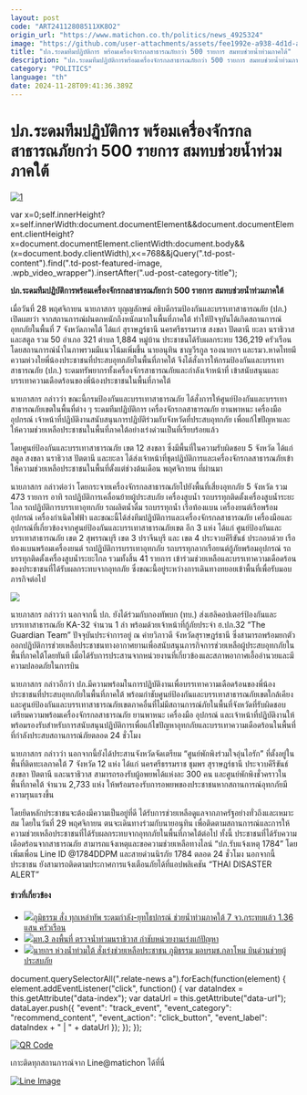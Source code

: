 ```yaml
---
layout: post
code: "ART24112808511XK8O2"
origin_url: "https://www.matichon.co.th/politics/news_4925324"
image: "https://github.com/user-attachments/assets/fee1992e-a938-4d1d-aeb7-952ea5740213"
title: "ปภ.ระดมทีมปฏิบัติการ พร้อมเครื่องจักรกลสาธารณภัยกว่า 500 รายการ สมทบช่วยน้ำท่วมภาคใต้"
description: "ปภ.ระดมทีมปฏิบัติการพร้อมเครื่องจักรกลสาธารณภัยกว่า 500 รายการ สมทบช่วยน้ำท่วมภาคใต้"
category: "POLITICS"
language: "th"
date: 2024-11-28T09:41:36.389Z
---
```


# ปภ.ระดมทีมปฏิบัติการ พร้อมเครื่องจักรกลสาธารณภัยกว่า 500 รายการ สมทบช่วยน้ำท่วมภาคใต้

[![](https://www.matichon.co.th/wp-content/uploads/2024/11/1-362.jpg "1")](https://www.matichon.co.th/wp-content/uploads/2024/11/1-362.jpg)

var x=0;self.innerHeight?x=self.innerWidth:document.documentElement&&document.documentElement.clientHeight?x=document.documentElement.clientWidth:document.body&&(x=document.body.clientWidth),x<=768&&jQuery(".td-post-content").find(".td-post-featured-image, .wpb\_video\_wrapper").insertAfter(".ud-post-category-title");

**ปภ.ระดมทีมปฏิบัติการพร้อมเครื่องจักรกลสาธารณภัยกว่า 500 รายการ สมทบช่วยน้ำท่วมภาคใต้**

เมื่อวันที่ 28 พฤศจิกายน นายภาสกร บุญญลักษม์ อธิบดีกรมป้องกันและบรรเทาสาธารณภัย (ปภ.) เปิดเผยว่า จากสถานการณ์ฝนตกหนักถึงหนักมากในพื้นที่ภาคใต้ ทำให้ปัจจุบันได้เกิดสถานการณ์อุทกภัยในพื้นที่ 7 จังหวัดภาคใต้ ได้แก่ สุราษฎร์ธานี นครศรีธรรมราช สงขลา ปัตตานี ยะลา นราธิวาส และสตูล รวม 50 อำเภอ 321 ตำบล 1,884 หมู่บ้าน ประชาชนได้รับผลกระทบ 136,219 ครัวเรือน โดยสถานการณ์น้ำในภาพรวมมีแนวโน้มเพิ่มขึ้น นายอนุทิน ชาญวีรกูล รองนายกฯ และรมว.หาดไทยมีความห่วงใยพี่น้องประชาชนที่ประสบอุทกภัยในพื้นที่ภาคใต้ จึงได้สั่งการให้กรมป้องกันและบรรเทาสาธารณภัย (ปภ.) ระดมทรัพยากรทั้งเครื่องจักรสาธารณภัยและกำลังเจ้าหน้าที่ เข้าสนับสนุนและบรรเทาความเดือดร้อนของพี่น้องประชาชนในพื้นที่ภาคใต้

นายภาสกร กล่าวว่า ขณะนี้กรมป้องกันและบรรเทาสาธารณภัย ได้สั่งการให้ศูนย์ป้องกันและบรรเทาสาธารณภัยเขตในพื้นที่ต่าง ๆ ระดมทีมปฏิบัติการ เครื่องจักรกลสาธารณภัย ยานพาหนะ เครื่องมือ อุปกรณ์ เจ้าหน้าที่ปฏิบัติงานสนับสนุนการปฏิบัติร่วมกับจังหวัดที่ประสบอุทกภัย เพื่อแก้ไขปัญหาและให้ความช่วยเหลือประชาชนในพื้นที่ภาคใต้อย่างเร่งด่วนเป็นที่เรียบร้อยแล้ว

โดยศูนย์ป้องกันและบรรเทาสาธารณภัย เขต 12 สงขลา ซึ่งมีพื้นที่ในความรับผิดชอบ 5 จังหวัด ได้แก่ สตูล สงขลา นราธิวาส ปัตตานี และยะลา ได้ส่งเจ้าหน้าที่ชุดปฏิบัติการและเครื่องจักรกลสาธารณภัยเข้าให้ความช่วยเหลือประชาชนในพื้นที่ตั้งแต่ช่วงต้นเดือน พฤศจิกายน ที่ผ่านมา

นายภาสกร กล่าวต่อว่า โดยกระจายเครื่องจักรกลสาธารณภัยไปยังพื้นที่เสี่ยงอุทกภัย 5 จังหวัด รวม 473 รายการ อาทิ รถปฏิบัติการเคลื่อนย้ายผู้ประสบภัย เครื่องสูบน้ำ รถบรรทุกติดตั้งเครื่องสูบน้ำระยะไกล รถปฏิบัติการบรรเทาอุทกภัย รถผลิตน้ำดื่ม รถบรรทุกน้ำ เรือท้องแบน เครื่องยนต์เรือพร้อมอุปกรณ์ เครื่องกำเนิดไฟฟ้า และขณะนี้ได้ส่งทีมปฏิบัติการและเครื่องจักรกลสาธารณภัย เครื่องมือและอุปกรณ์ที่เกี่ยวข้องจากศูนย์ป้องกันและบรรเทาสาธารณภัยเขต อีก 3 แห่ง ได้แก่ ศูนย์ป้องกันและบรรเทาสาธารณภัย เขต 2 สุพรรณบุรี เขต 3 ปราจีนบุรี และ เขต 4 ประจวบคีรีขันธ์ ประกอบด้วย เรือท้องแบนพร้อมเครื่องยนต์ รถปฏิบัติการบรรเทาอุทกภัย รถบรรทุกลากเรือยนต์กู้ภัยพร้อมอุปกรณ์ รถบรรทุกติดตั้งเครื่องสูบน้ำระยะไกล รวมทั้งสิ้น 41 รายการ เข้าร่วมช่วยเหลือและบรรเทาความเดือดร้อนของประชาชนที่ได้รับผลกระทบจากอุทกภัย ซึ่งขณะนี้อยู่ระหว่างการเดินทางทยอยเข้าพื้นที่เพื่อรับมอบภารกิจต่อไป

![](https://www.matichon.co.th/wp-content/uploads/2024/11/ท่วม1-2.jpg)

นายภาสกร กล่าวว่า นอกจากนี้ ปภ. ยังได้ร่วมกับกองทัพบก (ทบ.) ส่งเฮลิคอปเตอร์ป้องกันและบรรเทาสาธารณภัย KA-32 จำนวน 1 ลำ พร้อมด้วยเจ้าหน้าที่กู้ภัยประจำ ฮ.ปภ.32 “The Guardian Team” ปัจจุบันประจำการอยู่ ณ ค่ายวิภาวดี จังหวัดสุราษฎร์ธานี ซึ่งสามารถพร้อมยกตัวออกปฏิบัติการช่วยเหลือประชาชนทางอากาศยานเพื่อสนับสนุนภารกิจการช่วยเหลือผู้ประสบอุทกภัยในพื้นที่ภาคใต้โดยทันที เมื่อได้รับการประสานจากหน่วยงานที่เกี่ยวข้องและสภาพอากาศเอื้ออำนวยและมีความปลอดภัยในการบิน

นายภาสกร กล่าวอีกว่า ปภ.มีความพร้อมในการปฏิบัติงานเพื่อบรรเทาความเดือดร้อนของพี่น้องประชาชนที่ประสบอุทกภัยในพื้นที่ภาคใต้ พร้อมกำชับศูนย์ป้องกันและบรรเทาสาธารณภัยเขตใกล้เคียงและศูนย์ป้องกันและบรรเทาสาธารณภัยเขตภาคอื่นที่ไม่มีสถานการณ์ภัยในพื้นที่จังหวัดที่รับผิดชอบ เตรียมความพร้อมเครื่องจักรกลสาธารณภัย ยานพาหนะ เครื่องมือ อุปกรณ์ และเจ้าหน้าที่ปฏิบัติงานให้พร้อมรองรับสำหรับการสนับสนุนปฏิบัติการเพื่อแก้ไขปัญหาอุทกภัยและบรรเทาความเดือดร้อนในพื้นที่ที่กำลังประสบสถานการณ์ภัยตลอด 24 ชั่วโมง

นายภาสกร กล่าวว่า นอกจากนี้ยังได้ประสานจังหวัดจัดเตรียม “ศูนย์พักพิงร่วมใจอุ่นไอรัก” ที่ตั้งอยู่ในพื้นที่ติดทะเลภาคใต้ 7 จังหวัด 12 แห่ง ได้แก่ นครศรีธรรมราช ชุมพร สุราษฎร์ธานี ประจวบคีรีขันธ์ สงขลา ปัตตานี และนราธิวาส สามารถรองรับผู้อพยพได้แห่งละ 300 คน และศูนย์พักพิงชั่วคราวในพื้นที่ภาคใต้ จำนวน 2,733 แห่ง ให้พร้อมรองรับการอพยพของประชาชนหากสถานการณ์อุทกภัยมีความรุนแรงขึ้น

โดยยึดหลักประชาชนจะต้องมีความเป็นอยู่ที่ดี ได้รับการช่วยเหลือดูแลจากภาครัฐอย่างทั่วถึงและเหมาะสม โดยในวันที่ 29 พฤศจิกายน ตนจะเดินทางร่วมกับนายอนุทิน เพื่อติดตามสถานการณ์และการให้ความช่วยเหลือประชาชนที่ได้รับผลกระทบจากอุทกภัยในพื้นที่ภาคใต้ต่อไป ทั้งนี้ ประชาชนที่ได้รับความเดือดร้อนจากสาธารณภัย สามารถแจ้งเหตุและขอความช่วยเหลือทางไลน์ “ปภ.รับแจ้งเหตุ 1784” โดยเพิ่มเพื่อน Line ID @1784DDPM และสายด่วนนิรภัย 1784 ตลอด 24 ชั่วโมง นอกจากนี้ ประชาชน ยังสามารถติดตามประกาศการแจ้งเตือนภัยได้ที่แอปพลิเคชัน “THAI DISASTER ALERT”

#### ข่าวที่เกี่ยวข้อง

*   [![](https://www.matichon.co.th/wp-content/uploads/2024/11/sou728-2.jpg)ภูมิธรรม สั่ง ทุกเหล่าทัพ ระดมกำลัง-ยุทโธปกรณ์ ช่วยน้ำท่วมภาคใต้ 7 จว.กระทบแล้ว 1.36 แสน ครัวเรือน](https://www.matichon.co.th/politics/news_4925029)
*   [![](https://www.matichon.co.th/wp-content/uploads/2024/11/11-236.jpg)มท.3 ลงพื้นที่ ตรวจน้ำท่วมนราธิวาส กำชับหน่วยงานเร่งแก้ปัญหา](https://www.matichon.co.th/politics/news_4924835)
*   [![](https://www.matichon.co.th/wp-content/uploads/2024/11/meor1-wed.jpg)นายกฯ ห่วงน้ำท่วมใต้ สั่งเร่งช่วยเหลือประชาชน ภูมิธรรม มอบรมช.กลาโหม บินด่วนช่วยผู้ประสบภัย](https://www.matichon.co.th/politics/news_4924778)

document.querySelectorAll(".relate-news a").forEach(function(element) { element.addEventListener("click", function() { var dataIndex = this.getAttribute("data-index"); var dataUrl = this.getAttribute("data-url"); dataLayer.push({ "event": "track\_event", "event\_category": "recommend\_content", "event\_action": "click\_button", "event\_label": dataIndex + " | " + dataUrl }); }); });

[![QR Code](https://www.matichon.co.th/wp-content/uploads/2023/07/wob1371z.jpg)](https://lin.ee/ht0nDxX)

เกาะติดทุกสถานการณ์จาก Line@matichon ได้ที่นี่

[![Line Image](https://www.matichon.co.th/wp-content/uploads/2023/07/th.png)](https://lin.ee/ht0nDxX)